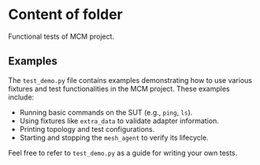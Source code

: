 # Content of folder

Functional tests of MCM project.

## Examples

The `test_demo.py` file contains examples demonstrating how to use various fixtures and test functionalities in the MCM project. These examples include:

- Running basic commands on the SUT (e.g., `ping`, `ls`).
- Using fixtures like `extra_data` to validate adapter information.
- Printing topology and test configurations.
- Starting and stopping the `mesh_agent` to verify its lifecycle.

Feel free to refer to `test_demo.py` as a guide for writing your own tests.
